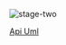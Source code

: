 ![stage-two](https://github.com/Dev-wonderful/hng-backend-track/assets/69244197/d75c41ea-3ab0-4a39-94f9-228035d1f14c)

[Api Uml](https://drive.google.com/file/d/1L3-1EnbEksxkn54Ho2EapbH8adMchpld/view?usp=sharing)

